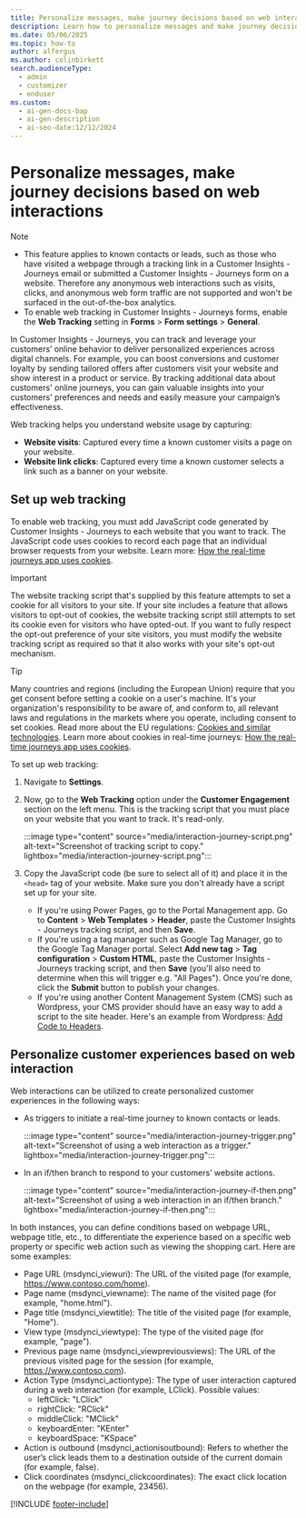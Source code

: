```yaml
---
title: Personalize messages, make journey decisions based on web interactions
description: Learn how to personalize messages and make journey decisions based on web interactions in Dynamics 365 Customer Insights - Journeys.
ms.date: 05/06/2025
ms.topic: how-to
author: alfergus
ms.author: colinbirkett
search.audienceType:
  - admin
  - customizer
  - enduser
ms.custom:
  - ai-gen-docs-bap
  - ai-gen-description
  - ai-seo-date:12/12/2024
---
```


# Personalize messages, make journey decisions based on web interactions

> [!NOTE]
> - This feature applies to known contacts or leads, such as those who have visited a webpage through a tracking link in a Customer Insights - Journeys email or submitted a Customer Insights - Journeys form on a website. Therefore any anonymous web interactions such as visits, clicks, and anonymous web form traffic are not supported and won't be surfaced in the out-of-the-box analytics. 
> - To enable web tracking in Customer Insights - Journeys forms, enable the **Web Tracking** setting in **Forms** > **Form settings** > **General**.

In Customer Insights - Journeys, you can track and leverage your customers’ online behavior to deliver personalized experiences across digital channels. For example, you can boost conversions and customer loyalty by sending tailored offers after customers visit your website and show interest in a product or service. By tracking additional data about customers' online journeys, you can gain valuable insights into your customers' preferences and needs and easily measure your campaign’s effectiveness.

Web tracking helps you understand website usage by capturing:

- **Website visits**: Captured every time a known customer visits a page on your website.
- **Website link clicks**: Captured every time a known customer selects a link such as a banner on your website.

## Set up web tracking

To enable web tracking, you must add JavaScript code generated by Customer Insights - Journeys to each website that you want to track. The JavaScript code uses cookies to record each page that an individual browser requests from your website. Learn more: [How the real-time journeys app uses cookies](real-time-journeys-cookies.md).

> [!IMPORTANT]
> The website tracking script that's supplied by this feature attempts to set a cookie for all visitors to your site. If your site includes a feature that allows visitors to opt-out of cookies, the website tracking script still attempts to set its cookie even for visitors who have opted-out. If you want to fully respect the opt-out preference of your site visitors, you must modify the website tracking script as required so that it also works with your site's opt-out mechanism.

> [!TIP]
> Many countries and regions (including the European Union) require that you get consent before setting a cookie on a user's machine. It's your organization's responsibility to be aware of, and conform to, all relevant laws and regulations in the markets where you operate, including consent to set cookies. Read more about the EU regulations: [Cookies and similar technologies](https://commission.europa.eu/resources-partners/europa-web-guide/design-content-and-development/privacy-security-and-legal-notices/cookies-and-similar-technologies_en). Learn more about cookies in real-time journeys: [How the real-time journeys app uses cookies](real-time-journeys-cookies.md).

To set up web tracking:

1. Navigate to **Settings**.
1. Now, go to the **Web Tracking** option under the **Customer Engagement** section on the left menu. This is the tracking script that you must place on your website that you want to track. It's read-only.

    :::image type="content" source="media/interaction-journey-script.png" alt-text="Screenshot of tracking script to copy." lightbox="media/interaction-journey-script.png":::

1. Copy the JavaScript code (be sure to select all of it) and place it in the `<head>` tag of your website. Make sure you don't already have a script set up for your site.
    - If you're using Power Pages, go to the Portal Management app. Go to **Content** > **Web Templates** > **Header**, paste the Customer Insights - Journeys tracking script, and then **Save**.
    - If you're using a tag manager such as Google Tag Manager, go to the Google Tag Manager portal. Select **Add new tag** > **Tag configuration** > **Custom HTML**, paste the Customer Insights - Journeys tracking script, and then **Save** (you'll also need to determine when this will trigger e.g. "All Pages"). Once you're done, click the **Submit** button to publish your changes.
    - If you're using another Content Management System (CMS) such as Wordpress, your CMS provider should have an easy way to add a script to the site header. Here's an example from Wordpress: [Add Code to Headers](https://wordpress.com/support/adding-code-to-headers/).

## Personalize customer experiences based on web interaction

Web interactions can be utilized to create personalized customer experiences in the following ways:

- As triggers to initiate a real-time journey to known contacts or leads.

    :::image type="content" source="media/interaction-journey-trigger.png" alt-text="Screenshot of using a web interaction as a trigger." lightbox="media/interaction-journey-trigger.png":::
  
- In an if/then branch to respond to your customers’ website actions.
  
    :::image type="content" source="media/interaction-journey-if-then.png" alt-text="Screenshot of using a web interaction in an if/then branch." lightbox="media/interaction-journey-if-then.png":::

In both instances, you can define conditions based on webpage URL, webpage title, etc., to differentiate the experience based on a specific web property or specific web action such as viewing the shopping cart. Here are some examples:
- Page URL (msdynci_viewuri): The URL of the visited page (for example, https://www.contoso.com/home).
- Page name (msdynci_viewname): The name of the visited page (for example, "home.html").
- Page title (msdynci_viewtitle): The title of the visited page (for example, "Home").
- View type (msdynci_viewtype): The type of the visited page (for example, "page").
- Previous page name (msdynci_viewpreviousviews): The URL of the previous visited page for the session (for example, https://www.contoso.com).
- Action Type (msdynci_actiontype): The type of user interaction captured during a web interaction (for example, LClick). Possible values:
  - leftClick: "LClick"
  - rightClick: "RClick"
  - middleClick: "MClick"
  - keyboardEnter: "KEnter"
  - keyboardSpace: "KSpace"
- Action is outbound (msdynci_actionisoutbound): Refers to whether the user’s click leads them to a destination outside of the current domain (for example, false).
- Click coordinates (msdynci_clickcoordinates): The exact click location on the webpage (for example, 23456).

[!INCLUDE [footer-include](./includes/footer-banner.md)]
